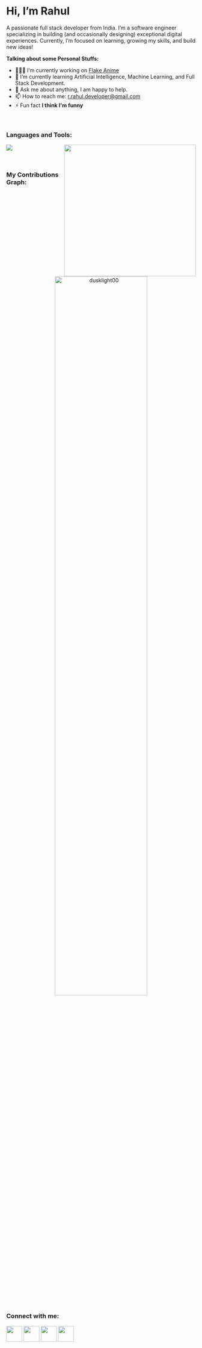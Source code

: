 # Hi, I’m Rahul

A passionate full stack developer from India. I’m a software engineer specializing in building (and occasionally designing) exceptional digital experiences. Currently, I’m focused on learning, growing my skills, and build new ideas!

**Talking about some Personal Stuffs:**

- 👨🏽‍💻 I’m currently working on [Flake Anime](#)
- 🌱 I’m currently learning Artificial Intelligence, Machine Learning, and Full Stack Development.
- 💬 Ask me about anything, I am happy to help.
- 📫 How to reach me: r.rahul.developer@gmail.com
- ⚡ Fun fact **I think I'm funny**

<br/>

### Languages and Tools:

<p align="left">
    <p align="left">
        <!-- Github Stats -->
        <img width="350px" height="auto" align="right" src="https://stats.quine.sh/dusklight00/github?theme=dark">
        <!-- Languages and tools -->
        <img src='https://skillicons.dev/icons?i=html,css,js,ts,bootstrap,react,angular,nextjs,nodejs,c,cpp,java,git,github,stackoverflow,python,tensorflow,pytorch,django,flutter,figma,googlecloud,firebase,githubactions,vscode,androidstudio,photoshop,heroku,xd,gitlab&perline=7' width='auto' height='auto'/> 
</p>

<br/>

### My Contributions Graph:

<br/>
<p align="center">
    <img width="70%" src="https://github-readme-activity-graph.vercel.app/graph?username=dusklight00&theme=tokyo-night&hide_border=True&radius=10" alt="dusklight00" />
</p>

### Connect with me:

<p align="left">
<!-- LinkedIn -->
<a href="https://www.linkedin.com/in/username"><img width="42px" height="42px" src="https://skillicons.dev/icons?i=linkedin"/></a>
<!-- Instagram -->
<a href="https://www.instagram.com/username"><img width="42px" height="42px" src="https://skillicons.dev/icons?i=instagram"/></a>
<!-- Dev Community -->
<a href="https://dev.to/username"><img src="https://skillicons.dev/icons?i=devto" width="42px" height="42px"/></a>
<!-- Discord -->
<a href="https://discordapp.com/user/username"><img width="42px" height="42px" src="https://skillicons.dev/icons?i=discord"/></a>
</p>
